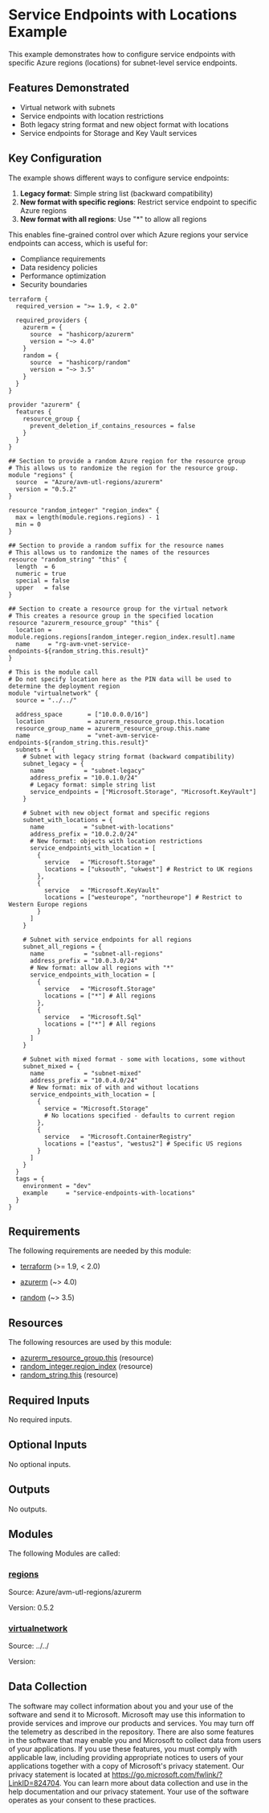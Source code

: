<!-- BEGIN_TF_DOCS -->
<!-- Code generated by terraform-docs. DO NOT EDIT. -->
# Service Endpoints with Locations Example

This example demonstrates how to configure service endpoints with specific Azure regions (locations) for subnet-level service endpoints.

## Features Demonstrated

- Virtual network with subnets
- Service endpoints with location restrictions
- Both legacy string format and new object format with locations
- Service endpoints for Storage and Key Vault services

## Key Configuration

The example shows different ways to configure service endpoints:

1. **Legacy format**: Simple string list (backward compatibility)
2. **New format with specific regions**: Restrict service endpoint to specific Azure regions
3. **New format with all regions**: Use "*" to allow all regions

This enables fine-grained control over which Azure regions your service endpoints can access, which is useful for:
- Compliance requirements
- Data residency policies
- Performance optimization
- Security boundaries

```hcl
terraform {
  required_version = ">= 1.9, < 2.0"

  required_providers {
    azurerm = {
      source  = "hashicorp/azurerm"
      version = "~> 4.0"
    }
    random = {
      source  = "hashicorp/random"
      version = "~> 3.5"
    }
  }
}

provider "azurerm" {
  features {
    resource_group {
      prevent_deletion_if_contains_resources = false
    }
  }
}

## Section to provide a random Azure region for the resource group
# This allows us to randomize the region for the resource group.
module "regions" {
  source  = "Azure/avm-utl-regions/azurerm"
  version = "0.5.2"
}

resource "random_integer" "region_index" {
  max = length(module.regions.regions) - 1
  min = 0
}

## Section to provide a random suffix for the resource names
# This allows us to randomize the names of the resources
resource "random_string" "this" {
  length  = 6
  numeric = true
  special = false
  upper   = false
}

## Section to create a resource group for the virtual network
# This creates a resource group in the specified location
resource "azurerm_resource_group" "this" {
  location = module.regions.regions[random_integer.region_index.result].name
  name     = "rg-avm-vnet-service-endpoints-${random_string.this.result}"
}

# This is the module call
# Do not specify location here as the PIN data will be used to determine the deployment region
module "virtualnetwork" {
  source = "../../"

  address_space       = ["10.0.0.0/16"]
  location            = azurerm_resource_group.this.location
  resource_group_name = azurerm_resource_group.this.name
  name                = "vnet-avm-service-endpoints-${random_string.this.result}"
  subnets = {
    # Subnet with legacy string format (backward compatibility)
    subnet_legacy = {
      name           = "subnet-legacy"
      address_prefix = "10.0.1.0/24"
      # Legacy format: simple string list
      service_endpoints = ["Microsoft.Storage", "Microsoft.KeyVault"]
    }

    # Subnet with new object format and specific regions
    subnet_with_locations = {
      name           = "subnet-with-locations"
      address_prefix = "10.0.2.0/24"
      # New format: objects with location restrictions
      service_endpoints_with_location = [
        {
          service   = "Microsoft.Storage"
          locations = ["uksouth", "ukwest"] # Restrict to UK regions
        },
        {
          service   = "Microsoft.KeyVault"
          locations = ["westeurope", "northeurope"] # Restrict to Western Europe regions
        }
      ]
    }

    # Subnet with service endpoints for all regions
    subnet_all_regions = {
      name           = "subnet-all-regions"
      address_prefix = "10.0.3.0/24"
      # New format: allow all regions with "*"
      service_endpoints_with_location = [
        {
          service   = "Microsoft.Storage"
          locations = ["*"] # All regions
        },
        {
          service   = "Microsoft.Sql"
          locations = ["*"] # All regions
        }
      ]
    }

    # Subnet with mixed format - some with locations, some without
    subnet_mixed = {
      name           = "subnet-mixed"
      address_prefix = "10.0.4.0/24"
      # New format: mix of with and without locations
      service_endpoints_with_location = [
        {
          service = "Microsoft.Storage"
          # No locations specified - defaults to current region
        },
        {
          service   = "Microsoft.ContainerRegistry"
          locations = ["eastus", "westus2"] # Specific US regions
        }
      ]
    }
  }
  tags = {
    environment = "dev"
    example     = "service-endpoints-with-locations"
  }
}
```

<!-- markdownlint-disable MD033 -->
## Requirements

The following requirements are needed by this module:

- <a name="requirement_terraform"></a> [terraform](#requirement\_terraform) (>= 1.9, < 2.0)

- <a name="requirement_azurerm"></a> [azurerm](#requirement\_azurerm) (~> 4.0)

- <a name="requirement_random"></a> [random](#requirement\_random) (~> 3.5)

## Resources

The following resources are used by this module:

- [azurerm_resource_group.this](https://registry.terraform.io/providers/hashicorp/azurerm/latest/docs/resources/resource_group) (resource)
- [random_integer.region_index](https://registry.terraform.io/providers/hashicorp/random/latest/docs/resources/integer) (resource)
- [random_string.this](https://registry.terraform.io/providers/hashicorp/random/latest/docs/resources/string) (resource)

<!-- markdownlint-disable MD013 -->
## Required Inputs

No required inputs.

## Optional Inputs

No optional inputs.

## Outputs

No outputs.

## Modules

The following Modules are called:

### <a name="module_regions"></a> [regions](#module\_regions)

Source: Azure/avm-utl-regions/azurerm

Version: 0.5.2

### <a name="module_virtualnetwork"></a> [virtualnetwork](#module\_virtualnetwork)

Source: ../../

Version:

<!-- markdownlint-disable-next-line MD041 -->
## Data Collection

The software may collect information about you and your use of the software and send it to Microsoft. Microsoft may use this information to provide services and improve our products and services. You may turn off the telemetry as described in the repository. There are also some features in the software that may enable you and Microsoft to collect data from users of your applications. If you use these features, you must comply with applicable law, including providing appropriate notices to users of your applications together with a copy of Microsoft's privacy statement. Our privacy statement is located at <https://go.microsoft.com/fwlink/?LinkID=824704>. You can learn more about data collection and use in the help documentation and our privacy statement. Your use of the software operates as your consent to these practices.
<!-- END_TF_DOCS -->